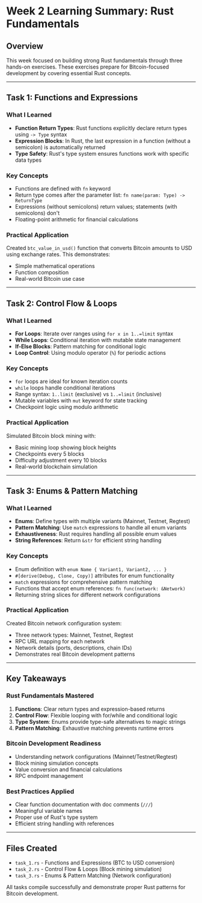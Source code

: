 # Week 2 Learning Summary: Rust Fundamentals

## Overview
This week focused on building strong Rust fundamentals through three hands-on exercises. These exercises prepare for Bitcoin-focused development by covering essential Rust concepts.

---

## Task 1: Functions and Expressions

### What I Learned
- **Function Return Types**: Rust functions explicitly declare return types using `-> Type` syntax
- **Expression Blocks**: In Rust, the last expression in a function (without a semicolon) is automatically returned
- **Type Safety**: Rust's type system ensures functions work with specific data types

### Key Concepts
- Functions are defined with `fn` keyword
- Return type comes after the parameter list: `fn name(param: Type) -> ReturnType`
- Expressions (without semicolons) return values; statements (with semicolons) don't
- Floating-point arithmetic for financial calculations

### Practical Application
Created `btc_value_in_usd()` function that converts Bitcoin amounts to USD using exchange rates. This demonstrates:
- Simple mathematical operations
- Function composition
- Real-world Bitcoin use case

---

## Task 2: Control Flow & Loops

### What I Learned
- **For Loops**: Iterate over ranges using `for x in 1..=limit` syntax
- **While Loops**: Conditional iteration with mutable state management
- **If-Else Blocks**: Pattern matching for conditional logic
- **Loop Control**: Using modulo operator (`%`) for periodic actions

### Key Concepts
- `for` loops are ideal for known iteration counts
- `while` loops handle conditional iterations
- Range syntax: `1..limit` (exclusive) vs `1..=limit` (inclusive)
- Mutable variables with `mut` keyword for state tracking
- Checkpoint logic using modulo arithmetic

### Practical Application
Simulated Bitcoin block mining with:
- Basic mining loop showing block heights
- Checkpoints every 5 blocks
- Difficulty adjustment every 10 blocks
- Real-world blockchain simulation

---

## Task 3: Enums & Pattern Matching

### What I Learned
- **Enums**: Define types with multiple variants (Mainnet, Testnet, Regtest)
- **Pattern Matching**: Use `match` expressions to handle all enum variants
- **Exhaustiveness**: Rust requires handling all possible enum values
- **String References**: Return `&str` for efficient string handling

### Key Concepts
- Enum definition with `enum Name { Variant1, Variant2, ... }`
- `#[derive(Debug, Clone, Copy)]` attributes for enum functionality
- `match` expressions for comprehensive pattern matching
- Functions that accept enum references: `fn func(network: &Network)`
- Returning string slices for different network configurations

### Practical Application
Created Bitcoin network configuration system:
- Three network types: Mainnet, Testnet, Regtest
- RPC URL mapping for each network
- Network details (ports, descriptions, chain IDs)
- Demonstrates real Bitcoin development patterns

---

## Key Takeaways

### Rust Fundamentals Mastered
1. **Functions**: Clear return types and expression-based returns
2. **Control Flow**: Flexible looping with for/while and conditional logic
3. **Type System**: Enums provide type-safe alternatives to magic strings
4. **Pattern Matching**: Exhaustive matching prevents runtime errors

### Bitcoin Development Readiness
- Understanding network configurations (Mainnet/Testnet/Regtest)
- Block mining simulation concepts
- Value conversion and financial calculations
- RPC endpoint management

### Best Practices Applied
- Clear function documentation with doc comments (`///`)
- Meaningful variable names
- Proper use of Rust's type system
- Efficient string handling with references

---

## Files Created
- `task_1.rs` - Functions and Expressions (BTC to USD conversion)
- `task_2.rs` - Control Flow & Loops (Block mining simulation)
- `task_3.rs` - Enums & Pattern Matching (Network configuration)

All tasks compile successfully and demonstrate proper Rust patterns for Bitcoin development.

